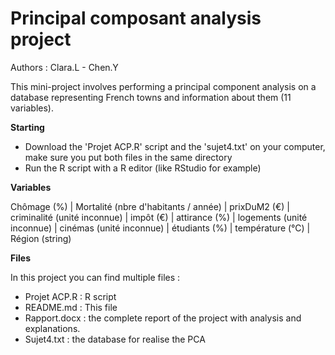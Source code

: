 
# Principal composant analysis project
Authors : Clara.L - Chen.Y

This mini-project involves performing a principal component analysis on a database representing French towns and information about them (11 variables).


__Starting__

- Download the 'Projet ACP.R' script and the 'sujet4.txt' on your computer, make sure you put both files in the same directory
- Run the R script with a R editor (like RStudio for example)

__Variables__

Chômage (%) | 
Mortalité (nbre d'habitants / année) |
prixDuM2 (€) |
criminalité (unité inconnue) |
impôt (€) |
attirance (%) |
logements (unité inconnue) |
cinémas (unité inconnue) |
étudiants (%) |
température (°C) |
Région (string) 

__Files__

In this project you can find multiple files : 

- Projet ACP.R : R script
- README.md : This file
- Rapport.docx : the complete report of the project with analysis and explanations.
- Sujet4.txt : the database for realise the PCA


